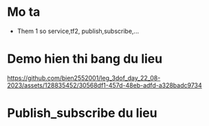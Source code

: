 # Mo ta 
- Them 1 so service,tf2, publish,subscribe,...
# Demo hien thi bang du lieu
https://github.com/bien2552001/leg_3dof_day_22_08-2023/assets/128835452/30568df1-457d-48eb-adfd-a328badc9734
# Publish_subscribe du lieu
